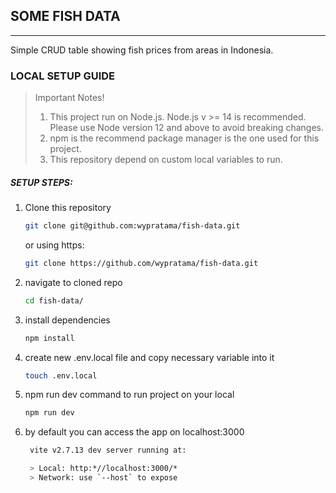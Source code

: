 ## SOME FISH DATA

---

Simple CRUD table showing fish prices from areas in Indonesia.

### LOCAL SETUP GUIDE

> Important Notes!
>
> 1. This project run on Node.js. Node.js v >= 14 is recommended. Please use Node version 12 and above to avoid breaking changes.
> 2. npm is the recommend package manager is the one used for this project.
> 3. This repository depend on custom local variables to run.

##### SETUP STEPS:

1. Clone this repository

   ```bash
   git clone git@github.com:wypratama/fish-data.git
   ```

   or using https:

   ```bash
   git clone https://github.com/wypratama/fish-data.git
   ```

2. navigate to cloned repo

   ```bash
   cd fish-data/
   ```

3. install dependencies

   ```bash
   npm install
   ```

4. create new .env.local file and copy necessary variable into it

   ```bash
   touch .env.local
   ```

5. npm run dev command to run project on your local

   ```bash
   npm run dev
   ```

6. by default you can access the app on localhost:3000

   ```bash
    vite v2.7.13 dev server running at:

    > Local: http:*//localhost:3000/*
    > Network: use `--host` to expose
   ```
